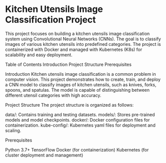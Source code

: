 # Kitchen Utensils Image Classification Project

This project focuses on building a kitchen utensils image classification system using Convolutional Neural Networks (CNNs). The goal is to classify images of various kitchen utensils into predefined categories. The project is containerized with Docker and managed with Kubernetes (K8s) for scalability and easy deployment.

Table of Contents
Introduction
Project Structure
Prerequisites

Introduction
Kitchen utensils image classification is a common problem in computer vision. This project demonstrates how to create, train, and deploy a CNN model to classify images of kitchen utensils, such as knives, forks, spoons, and spatulas. The model is capable of distinguishing between different utensil categories with high accuracy.

Project Structure
The project structure is organized as follows:

data/: Contains training and testing datasets.
models/: Stores pre-trained models and model checkpoints.
docker/: Docker configuration files for containerization.
kube-config/: Kubernetes yaml files for deployment and scaling.

Prerequisites

Python 3.7+
TensorFlow
Docker (for containerization)
Kubernetes (for cluster deployment and management)
